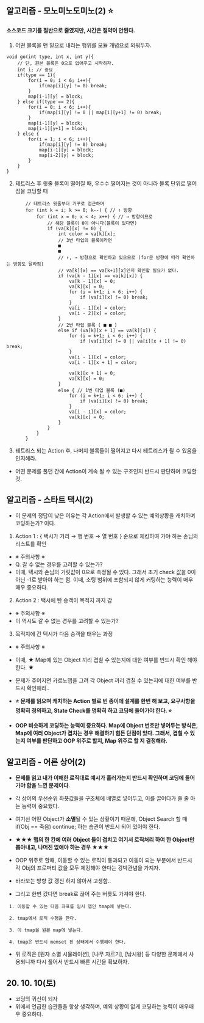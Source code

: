 ## 알고리즘 - 모노미노도미노(2) :star:

 #### 소스코드 크기를 절반으로 줄였지만, 시간은 절약이 안된다.

 1. 어떤 블록을 맨 밑으로 내리는 행위를 모듈 개념으로 외워두자.

 ```
 void go(int type, int x, int y){
     // 단, 원본 블록은 0으로 없애주고 시작하자.
     int i; // 중요
     if(type == 1){
         for(i = 0; i < 6; i++){
             if(map[i][y] != 0) break;
         }
         map[i-1][y] = block;
     } else if(type == 2){
         for(i = 0; i < 6; i++){
             if(map[i][y] != 0 || map[i][y+1] != 0) break;
         }
         map[i-1][y] = block;
         map[i-1][y+1] = block;
     } else {
         for(i = 1; i < 6; i++){
             if(map[i][y] != 0) break;
             map[i-1][y] = block;
             map[i-2][y] = block;
         }
     }
 }
 ```

 2. 테트리스 후 윗줄 블록이 떨어질 때, 우수수 떨어지는 것이 아니라 블록 단위로 떨어짐을 코딩할 때

 ```
        // 테트리스 윗줄부터 거꾸로 접근하며
 		for (int k = i; k >= 0; k--) { // ↑ 방향
			for (int x = 0; x < 4; x++) { // → 방향이므로
                // 해당 블록이 0이 아니다(블록이 있다면)
				if (va[k][x] != 0) {
					int color = va[k][x];
                    // 3번 타입의 블록이라면
                    ■
                    ■
                    // ↑, → 방향으로 확인하고 있으므로 (for문 방향에 따라 확인하는 방향도 달라짐)
                    // va[k][x] == va[k+1][x]인지 확인할 필요가 없다.
					if (va[k - 1][x] == va[k][x]) {
						va[k - 1][x] = 0;
						va[k][x] = 0;
						for (i = k+1; i < 6; i++) {
							if (va[i][x] != 0) break;
						}
						va[i - 1][x] = color;
						va[i - 2][x] = color;
					}
                    // 2번 타입 블록 ( ■ ■ )
					else if (va[k][x + 1] == va[k][x]) {
						for (i = k+1; i < 6; i++) {
							if (va[i][x] != 0 || va[i][x + 1] != 0) break;
						}
						va[i - 1][x] = color;
						va[i - 1][x + 1] = color;

						va[k][x + 1] = 0;
						va[k][x] = 0;
					}
					else { // 1번 타입 블록 (■)
						for (i = k+1; i < 6; i++) {
							if (va[i][x] != 0) break;
						}
						va[i - 1][x] = color;
						va[k][x] = 0;
					}
				}
			}
		}
```

3. 테트리스 되는 Action 후, 나머지 블록들이 떨어지고 다시 테트리스가 될 수 있음을 인지해라.

 - 어떤 문제를 풀던 간에 Action이 계속 될 수 있는 구조인지 반드시 판단하며 코딩할것.


## 알고리즘 - 스타트 택시(2)

 - 이 문제의 정답이 낮은 이유는 각 Action에서 발생할 수 있는 예외상황을 캐치하며 코딩하는가? 이다.

 1. Action 1 : { 택시가 거리 → 행 번호 → 열 번호 } 순으로 체킹하여 가야 하는 손님의 리스트를 확인

  - ※ 주의사항 ※
  - Q. 갈 수 없는 경우를 고려할 수 있는가?
  - 이때, 택시와 손님의 거릿값이 0으로 측정될 수 있다. 그래서 초기 check 값을 0이 아닌 -1로 받아야 하는 점. 이때, 소팅 범위에 포함되지 않게 커팅하는 능력이 매우 매우 중요하다.

 2. Action 2 : 택시에 탄 승객이 목적지 까지 감
  - ※ 주의사항 ※
  - 이 역시도 갈 수 없는 경우를 고려할 수 있는가?

 3. 목적지에 간 택시가 다음 승객을 태우는 과정

  - ※ 주의사항 ※
  - 이때, ★ Map에 있는 Object 끼리 겹칠 수 있는지에 대한 여부를 반드시 확인 해야 한다. ★

  - 문제가 주어지면 카르노맵을 그려 각 Object 끼리 겹칠 수 있는지에 대한 여부를 반드시 확인해라..

  - **:star: 문제를 읽으며 캐치하는 Action 별로 빈 종이에 설계를 한번 해 보고, 요구사항을 명확히 정의하고, State Check를 명확히 하고 코딩에 들어가야 한다. :star:**

 - **OOP 비슷하게 코딩하는 능력이 중요하다. Map에 Object 번호만 넣어두는 방식은, Map에 여러 Object가 겹치는 경우 해결하기 힘든 단점이 있다. 그래서, 겹칠 수 있는지 여부를 판단하고 OOP 위주로 할지, Map 위주로 할 지 결정해라.**

 ## 알고리즘 - 어른 상어(2)

  - **문제를 읽고 내가 이해한 로직대로 예시가 흘러가는지 반드시 확인하며 코딩에 들어가야 함을 느낀 문제이다.**

  - 각 상어의 우선순위 좌푯값들을 구조체에 배열로 넣어두고, 이를 끌어다가 쓸 줄 아는 능력이 중요했다.

  - 여기선 어떤 Object가 **소멸**될 수 있는 상황이기 때문에, Object Search 할 때 if(Obj == 죽음) continue; 하는 습관이 반드시 되어 있어야 한다.

  - **★★★ 맵의 한 칸에 여러 Object 들이 겹치고 여기서 로직처리 하여 한 Object만 뽑아내고, 나머진 없애야 하는 경우 ★★★**

  - OOP 위주로 할때, 이동할 수 있는 로직이 통과되고 이동이 되는 부분에서 반드시 각 Obj의 프로퍼티 값을 모두 체킹해야 한다는 강박관념을 가지자.
  - 바라보는 방향 값 갱신 하지 않아서 고생함..

  - 그리고 한번 갔다면 break로 끊어 주는 버릇도 가져야 한다.

```
 1. 이동할 수 있는 다음 좌표를 임시 맵인 tmap에 넣는다.

 2. tmap에서 로직 수행을 한다.

 3. 이 tmap을 원본 map에 넣는다.

 4. tmap은 반드시 memset 된 상태에서 수행해야 한다.
```

 - 위 로직은 [원자 소멸 시뮬레이션], [나무 자르기], [낚시왕] 등 다양한 문제에서 사용되니까 다시 풀어서 반드시 빠른 시간을 확보하자.


 ## 20. 10. 10(토)
  - 코딩의 귀신이 되자
  - 위에서 언급한 습관들을 항상 생각하며, 예외 상황이 없게 코딩하는 능력이 매우매우 중요하다.
  